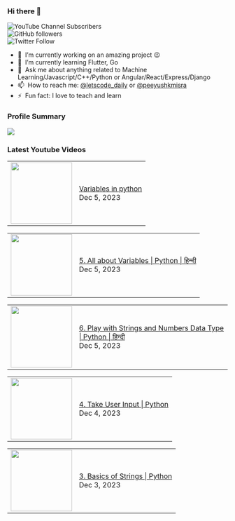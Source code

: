 ### Hi there 👋

![YouTube Channel Subscribers](https://img.shields.io/youtube/channel/subscribers/UCgmk1KXmrHXt_DO0kScyVmQ?style=social)  
![GitHub followers](https://img.shields.io/github/followers/misrapk?style=social)  
![Twitter Follow](https://img.shields.io/twitter/follow/peeyushkmisra?style=social)

- 🔭 &nbsp;I’m currently working on an amazing project :wink:
- 🌱 &nbsp;I’m currently learning Flutter, Go
- 💬 &nbsp;Ask me about anything related to Machine Learning/Javascript/C++/Python or Angular/React/Express/Django
- 📫 &nbsp;How to reach me: [@letscode_daily](https://www.instagram.com/letscode_daily/) or [@peeyushkmisra](https://www.instagram.com/peeyushkmisra/)
- ⚡ &nbsp;Fun fact: I love to teach and learn


### Profile Summary

![](https://github-profile-summary-cards.vercel.app/api/cards/profile-details?username=misrapk&theme=dracula)

### Latest Youtube Videos

<!-- YOUTUBE:START --><table><tr><td><a href="https://www.youtube.com/watch?v=EvlUeSjlK7g"><img width="140px" src="https://i.ytimg.com/vi/EvlUeSjlK7g/mqdefault.jpg"></a></td>
<td><a href="https://www.youtube.com/watch?v=EvlUeSjlK7g">Variables in python</a><br/>Dec 5, 2023</td></tr></table>
<table><tr><td><a href="https://www.youtube.com/watch?v=Tfb3GG1vkwk"><img width="140px" src="https://i.ytimg.com/vi/Tfb3GG1vkwk/mqdefault.jpg"></a></td>
<td><a href="https://www.youtube.com/watch?v=Tfb3GG1vkwk">5. All about Variables | Python | हिन्दी</a><br/>Dec 5, 2023</td></tr></table>
<table><tr><td><a href="https://www.youtube.com/watch?v=IJerriS-sF8"><img width="140px" src="https://i.ytimg.com/vi/IJerriS-sF8/mqdefault.jpg"></a></td>
<td><a href="https://www.youtube.com/watch?v=IJerriS-sF8">6. Play with Strings and Numbers Data Type | Python | हिन्दी</a><br/>Dec 5, 2023</td></tr></table>
<table><tr><td><a href="https://www.youtube.com/watch?v=T9ZeIXzUQsw"><img width="140px" src="https://i.ytimg.com/vi/T9ZeIXzUQsw/mqdefault.jpg"></a></td>
<td><a href="https://www.youtube.com/watch?v=T9ZeIXzUQsw">4. Take User Input | Python</a><br/>Dec 4, 2023</td></tr></table>
<table><tr><td><a href="https://www.youtube.com/watch?v=SBFAPGvIpBM"><img width="140px" src="https://i.ytimg.com/vi/SBFAPGvIpBM/mqdefault.jpg"></a></td>
<td><a href="https://www.youtube.com/watch?v=SBFAPGvIpBM">3. Basics of Strings | Python</a><br/>Dec 3, 2023</td></tr></table>
<!-- YOUTUBE:END -->
